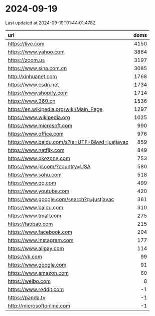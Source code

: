 # 2024-09-19

<!-- BEGIN -->
Last updated at 2024-09-19T01:44:01.478Z

url | doms
:- | -:
https://live.com | 4150
https://www.yahoo.com | 3864
https://zoom.us | 3197
https://www.sina.com.cn | 3085
http://xinhuanet.com | 1768
https://www.csdn.net | 1734
https://www.shopify.com | 1714
https://www.360.cn | 1536
https://en.wikipedia.org/wiki/Main_Page | 1297
https://www.wikipedia.org | 1025
https://www.microsoft.com | 990
https://www.office.com | 976
https://www.baidu.com/s?ie=UTF-8&wd=justjavac | 859
https://www.netflix.com | 849
https://www.okezone.com | 753
https://www.jd.com/?country=USA | 580
https://www.sohu.com | 518
https://www.qq.com | 499
https://www.youtube.com | 420
https://www.google.com/search?q=justjavac | 361
https://www.baidu.com | 310
https://www.tmall.com | 275
https://taobao.com | 215
https://www.facebook.com | 204
https://www.instagram.com | 177
https://www.alipay.com | 114
https://vk.com | 99
https://www.google.com | 91
https://www.amazon.com | 60
https://weibo.com | 8
https://www.reddit.com | -1
https://panda.tv | -1
http://microsoftonline.com | -1
<!-- END -->
